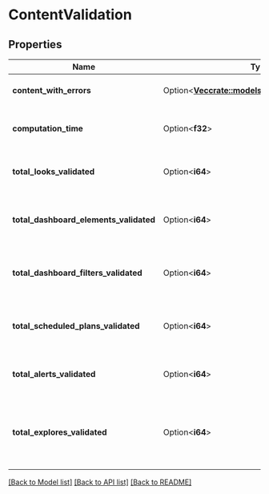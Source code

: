 # ContentValidation

## Properties

Name | Type | Description | Notes
------------ | ------------- | ------------- | -------------
**content_with_errors** | Option<[**Vec<crate::models::ContentValidatorError>**](ContentValidatorError.md)> | A list of content errors | [optional][readonly]
**computation_time** | Option<**f32**> | Duration of content validation in seconds | [optional][readonly]
**total_looks_validated** | Option<**i64**> | The number of looks validated | [optional][readonly]
**total_dashboard_elements_validated** | Option<**i64**> | The number of dashboard elements validated | [optional][readonly]
**total_dashboard_filters_validated** | Option<**i64**> | The number of dashboard filters validated | [optional][readonly]
**total_scheduled_plans_validated** | Option<**i64**> | The number of scheduled plans validated | [optional][readonly]
**total_alerts_validated** | Option<**i64**> | The number of alerts validated | [optional][readonly]
**total_explores_validated** | Option<**i64**> | The number of explores used across all content validated | [optional][readonly]

[[Back to Model list]](../README.md#documentation-for-models) [[Back to API list]](../README.md#documentation-for-api-endpoints) [[Back to README]](../README.md)


